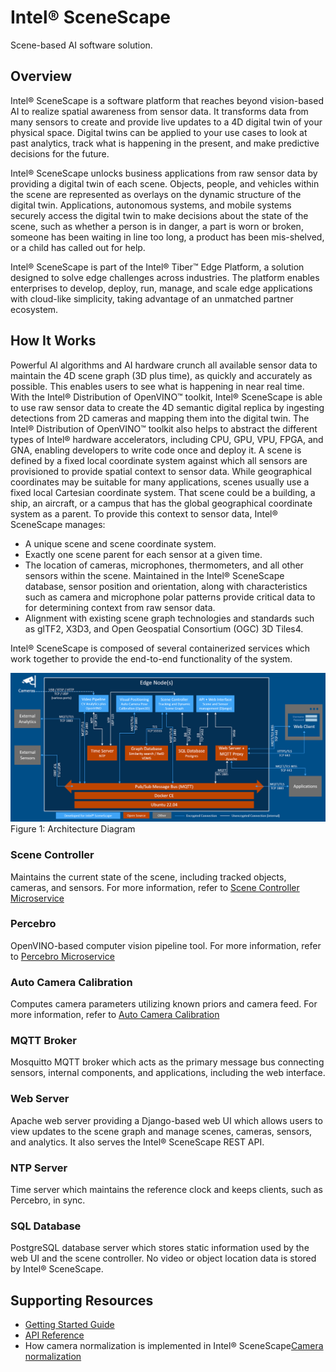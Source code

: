# Intel® SceneScape
Scene-based AI software solution.

## Overview

Intel® SceneScape is a software platform that reaches beyond vision-based AI to realize spatial awareness from sensor data. It transforms data from many sensors to create and provide live updates to a 4D digital twin of your physical space. Digital twins can be applied to your use cases to look at past analytics, track what is happening in the present, and make predictive decisions for the future.

Intel® SceneScape unlocks business applications from raw sensor data by providing a digital twin of each scene. Objects, people, and vehicles within the scene are represented as overlays on the dynamic structure of the digital twin. Applications, autonomous systems, and mobile systems securely access the digital twin to make decisions about the state of the scene, such as whether a person is in danger, a part is worn or broken, someone has been waiting in line too long, a product has been mis-shelved, or a child has called out for help.

Intel® SceneScape is part of the Intel® Tiber™ Edge Platform, a solution designed to solve edge challenges across industries. The platform enables enterprises to develop, deploy, run, manage, and scale edge applications with cloud-like simplicity, taking advantage of an unmatched partner ecosystem.​

## How It Works

Powerful AI algorithms and AI hardware crunch all available sensor data to maintain the 4D scene graph (3D plus time), as quickly and accurately as possible. This enables users to see what is happening in near real time.
With the Intel® Distribution of OpenVINO™ toolkit, Intel® SceneScape is able to use raw sensor data to create the 4D semantic digital replica by ingesting detections from 2D cameras and mapping them into the digital twin. The Intel® Distribution of OpenVINO™ toolkit also helps to abstract the different types of Intel® hardware accelerators, including CPU, GPU, VPU, FPGA, and GNA, enabling developers to write code once and deploy it.
A scene is defined by a fixed local coordinate system against which all sensors are provisioned to provide spatial context to sensor data. While geographical coordinates may be suitable for many applications, scenes usually use a fixed local Cartesian coordinate system. That scene could be a building, a ship, an aircraft, or a campus that has the global geographical coordinate system as a parent. To provide this context to sensor data, Intel® SceneScape manages:
-   A unique scene and scene coordinate system.
-   Exactly one scene parent for each sensor at a given time.
-   The location of cameras, microphones, thermometers, and all other sensors within the scene. Maintained in the
Intel® SceneScape database, sensor position and orientation, along with characteristics such as camera and microphone
polar patterns provide critical data to for determining context from raw sensor data.
-   Alignment with existing scene graph technologies and standards such as glTF2, X3D3, and Open Geospatial Consortium (OGC) 3D Tiles4.

Intel® SceneScape is composed of several containerized services which work together to provide the end-to-end functionality of the system.

![SceneScape architecture diagram](images/architecture.png)
Figure 1: Architecture Diagram

### Scene Controller

Maintains the current state of the scene, including tracked objects, cameras, and sensors. For more information, refer to [Scene Controller Microservice](/controller/README.md)

### Percebro

OpenVINO-based computer vision pipeline tool. For more information, refer to [Percebro Microservice](/percebro/README.md)

### Auto Camera Calibration

Computes camera parameters utilizing known priors and camera feed. For more information, refer to [Auto Camera Calibration](/autocalibration/README.md)

### MQTT Broker

Mosquitto MQTT broker which acts as the primary message bus connecting sensors, internal components, and applications, including the web interface.

### Web Server

Apache web server providing a Django-based web UI which allows users to view updates to the scene graph and manage scenes, cameras, sensors, and analytics. It also serves the Intel® SceneScape REST API.

### NTP Server

Time server which maintains the reference clock and keeps clients, such as Percebro, in sync.

### SQL Database

PostgreSQL database server which stores static information used by the web UI and the scene controller. No video or object location data is stored by Intel® SceneScape.

## Supporting Resources

-   [Getting Started Guide](Getting-Started-Guide.md)
-   [API Reference](api-reference.md)
-   How camera normalization is implemented in Intel® SceneScape[Camera normalization](convert-object-detections-to-normalized-image-space.md)
